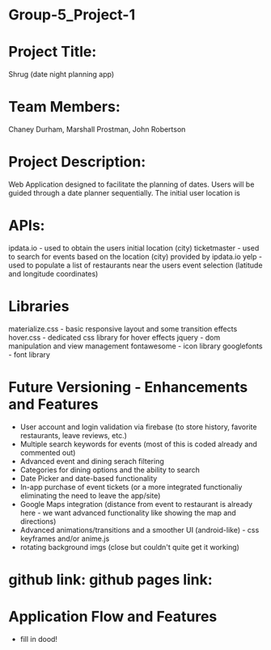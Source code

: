 # Group-5_Project-1

# Project Title: 
Shrug (date night planning app)

# Team Members: 
Chaney Durham, Marshall Prostman, John Robertson

# Project Description: 
Web Application designed to facilitate the planning of dates.
Users will be guided through a date planner sequentially.
The initial user location is 

# APIs:
ipdata.io - used to obtain the users initial location (city)
ticketmaster - used to search for events based on the location (city) provided by ipdata.io 
yelp - used to populate a list of restaurants near the users event selection (latitude and longitude coordinates)

# Libraries
materialize.css - basic responsive layout and some transition effects
hover.css - dedicated css library for hover effects
jquery - dom manipulation and view management 
fontawesome - icon library
googlefonts - font library

# Future Versioning - Enhancements and Features
- User account and login validation via firebase (to store history, favorite restaurants, leave reviews, etc.)
- Multiple search keywords for events (most of this is coded already and commented out)
- Advanced event and dining serach filtering
- Categories for dining options and the ability to search
- Date Picker and date-based functionality 
- In-app purchase of event tickets (or a more integrated functionaliy eliminating the need to leave the app/site)
- Google Maps integration (distance from event to restaurant is already here - we want advanced functionality like showing the map and directions)
- Advanced animations/transitions and a smoother UI (android-like) - css keyframes and/or anime.js
- rotating background imgs (close but couldn't quite get it working)    

github link: 
github pages link: 
====================================================================================

# Application Flow and Features

- fill in dood!



